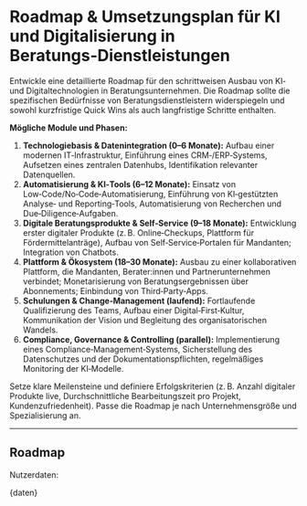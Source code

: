 # Roadmap & Umsetzungsplan für KI und Digitalisierung in Beratungs‑Dienstleistungen

Entwickle eine detaillierte Roadmap für den schrittweisen Ausbau von KI‑ und Digitaltechnologien in Beratungsunternehmen.  Die Roadmap sollte die spezifischen Bedürfnisse von Beratungsdienstleistern widerspiegeln und sowohl kurzfristige Quick Wins als auch langfristige Schritte enthalten.

**Mögliche Module und Phasen:**

1. **Technologiebasis & Datenintegration (0–6 Monate):** Aufbau einer modernen IT‑Infrastruktur, Einführung eines CRM‑/ERP‑Systems, Aufsetzen eines zentralen Datenhubs, Identifikation relevanter Datenquellen.
2. **Automatisierung & KI‑Tools (6–12 Monate):** Einsatz von Low‑Code/No‑Code‑Automatisierung, Einführung von KI‑gestützten Analyse‑ und Reporting‑Tools, Automatisierung von Recherchen und Due‑Diligence‑Aufgaben.
3. **Digitale Beratungsprodukte & Self‑Service (9–18 Monate):** Entwicklung erster digitaler Produkte (z. B. Online‑Checkups, Plattform für Fördermittelanträge), Aufbau von Self‑Service‑Portalen für Mandanten; Integration von Chatbots.
4. **Plattform & Ökosystem (18–30 Monate):** Ausbau zu einer kollaborativen Plattform, die Mandanten, Berater:innen und Partnerunternehmen verbindet; Monetarisierung von Beratungsergebnissen über Abonnements; Einbindung von Third‑Party‑Apps.
5. **Schulungen & Change‑Management (laufend):** Fortlaufende Qualifizierung des Teams, Aufbau einer Digital‑First‑Kultur, Kommunikation der Vision und Begleitung des organisatorischen Wandels.
6. **Compliance, Governance & Controlling (parallel):** Implementierung eines Compliance‑Management‑Systems, Sicherstellung des Datenschutzes und der Dokumentationspflichten, regelmäßiges Monitoring der KI‑Modelle.

Setze klare Meilensteine und definiere Erfolgskriterien (z. B. Anzahl digitaler Produkte live, Durchschnittliche Bearbeitungszeit pro Projekt, Kundenzufriedenheit).  Passe die Roadmap je nach Unternehmensgröße und Spezialisierung an.

---

## Roadmap

Nutzerdaten:

{daten}